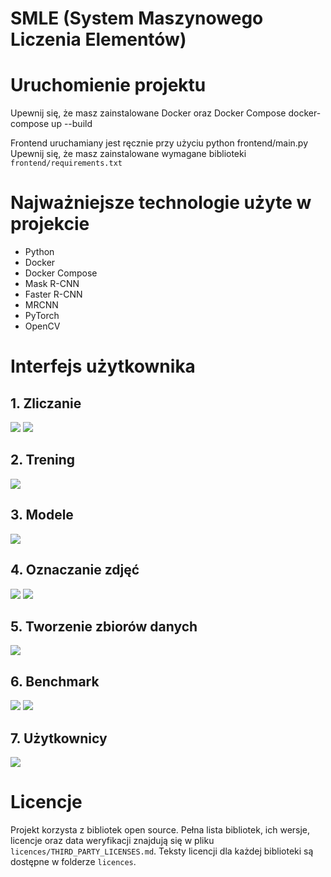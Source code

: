 # SMLE (System Maszynowego Liczenia Elementów)

# Uruchomienie projektu
Upewnij się, że masz zainstalowane Docker oraz Docker Compose
docker-compose up --build 

Frontend uruchamiany jest ręcznie przy użyciu
python frontend/main.py
Upewnij się, że masz zainstalowane wymagane biblioteki `frontend/requirements.txt`

# Najważniejsze technologie użyte w projekcie

* Python
* Docker
* Docker Compose
* Mask R-CNN
* Faster R-CNN
* MRCNN
* PyTorch 
* OpenCV

# Interfejs użytkownika

## 1. Zliczanie
![](docs/screenshots/detekcja_przed.png)
![](docs/screenshots/detekcja_po.png)

## 2. Trening
![](docs/screenshots/trening.png)

## 3. Modele
![](docs/screenshots/modele.png)

## 4. Oznaczanie zdjęć
![](docs/screenshots/oznaczanie.png)
![](docs/screenshots/oznaczanie_skroty.png)

## 5. Tworzenie zbiorów danych
![](docs/screenshots/zbior_danych.png)

## 6. Benchmark
![](docs/screenshots/benchmark.png)
![](docs/screenshots/benchmark_porownanie.png)

## 7. Użytkownicy
![](docs/screenshots/uzytkownicy.png)



# Licencje

Projekt korzysta z bibliotek open source. Pełna lista bibliotek, ich wersje, licencje oraz data weryfikacji znajdują się w pliku `licences/THIRD_PARTY_LICENSES.md`. Teksty licencji dla każdej biblioteki są dostępne w folderze `licences`.